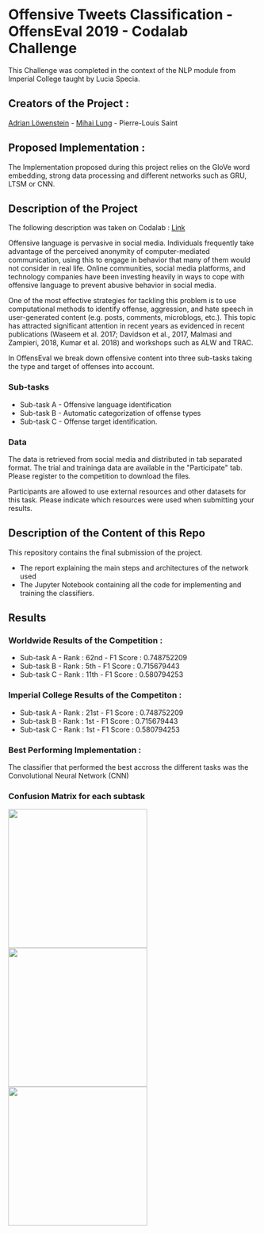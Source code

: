 # Offensive Tweets Classification - OffensEval 2019 - Codalab Challenge
This Challenge was completed in the context of the NLP module from Imperial College taught by Lucia Specia. 

## Creators of the Project :
[Adrian Löwenstein](https://www.linkedin.com/in/adrian-löwenstein/) - [Mihai Lung](https://www.linkedin.com/in/mihailung/) - Pierre-Louis Saint

## Proposed Implementation : 
The Implementation proposed during this project relies on the GloVe word embedding, strong data processing and different networks such as GRU, LTSM or CNN. 

## Description of the Project

The following description was taken on Codalab : [Link](https://competitions.codalab.org/competitions/20011#learn_the_details)

Offensive language is pervasive in social media. Individuals frequently take advantage of the perceived anonymity of computer-mediated communication, using this to engage in behavior that many of them would not consider in real life. Online communities, social media platforms, and technology companies have been investing heavily in ways to cope with offensive language to prevent abusive behavior in social media.

One of the most effective strategies for tackling this problem is to use computational methods to identify offense, aggression, and hate speech in user-generated content (e.g. posts, comments, microblogs, etc.). This topic has attracted significant attention in recent years as evidenced in recent publications (Waseem et al. 2017; Davidson et al., 2017, Malmasi and Zampieri, 2018, Kumar et al. 2018) and workshops such as ALW and TRAC.

In OffensEval we break down offensive content into three sub-tasks taking the type and target of offenses into account.

### Sub-tasks

- Sub-task A - Offensive language identification 
- Sub-task B - Automatic categorization of offense types 
- Sub-task C - Offense target identification.

### Data

The data is retrieved from social media and distributed in tab separated format. The trial and traininga data are available in the "Participate" tab. Please register to the competition to download the files.

Participants are allowed to use external resources and other datasets for this task. Please indicate which resources were used when submitting your results.


## Description of the Content of this Repo 
This repository contains the final submission of the project. 
- The report explaining the main steps and architectures of the network used
- The Jupyter Notebook containing all the code for implementing and training the classifiers. 

## Results

### Worldwide Results of the Competition : 

- Sub-task A - Rank : 62nd - F1 Score : 0.748752209
- Sub-task B - Rank : 5th - F1 Score : 0.715679443
- Sub-task C - Rank : 11th - F1 Score : 0.580794253

### Imperial College Results of the Competiton : 


- Sub-task A - Rank : 21st - F1 Score : 0.748752209
- Sub-task B - Rank : 1st - F1 Score : 0.715679443
- Sub-task C - Rank : 1st - F1 Score : 0.580794253

### Best Performing Implementation :

The classifier that performed the best accross the different tasks was the Convolutional Neural Network (CNN)


### Confusion Matrix for each subtask 


<img src="https://github.com/adrianlwn/SemEval-2019-Task-6/raw/master/images/Sub-task_A%2C_adrianlwn_CodaLab_549184.png" width="280" height="280"> <img src="https://github.com/adrianlwn/SemEval-2019-Task-6/raw/master/images/Sub-task_B%2C_adrianlwn_CodaLab_549189.png" width="280" height="280"> <img src="https://github.com/adrianlwn/SemEval-2019-Task-6/raw/master/images/Sub-task_C%2C_adrianlwn_CodaLab_549197.png" width="280" height="280">








    

